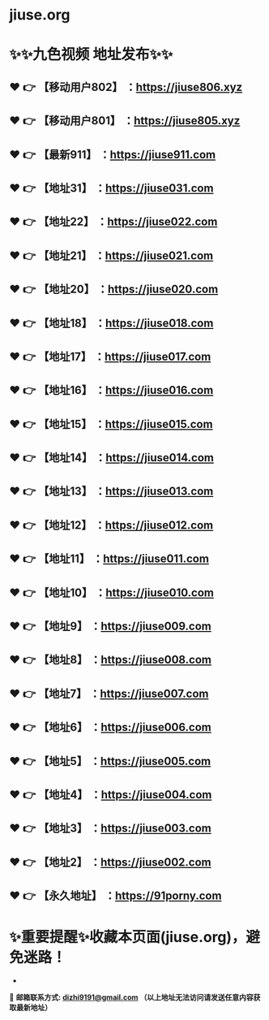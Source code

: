 # jiuse.org
:sparkles::sparkles:九色视频 地址发布:sparkles::sparkles:
==
:heart: :point_right: 【移动用户802】 ：https://jiuse806.xyz
------
:heart: :point_right: 【移动用户801】 ：https://jiuse805.xyz
------
:heart: :point_right: 【最新911】 ：https://jiuse911.com
------
:heart: :point_right: 【地址31】 ：https://jiuse031.com
------
:heart: :point_right: 【地址22】 ：https://jiuse022.com
------
:heart: :point_right: 【地址21】 ：https://jiuse021.com
------
:heart: :point_right: 【地址20】 ：https://jiuse020.com
------
:heart: :point_right: 【地址18】 ：https://jiuse018.com
------
:heart: :point_right: 【地址17】 ：https://jiuse017.com
------
:heart: :point_right: 【地址16】 ：https://jiuse016.com
------
:heart: :point_right: 【地址15】 ：https://jiuse015.com
------
:heart: :point_right: 【地址14】 ：https://jiuse014.com
------
:heart: :point_right: 【地址13】 ：https://jiuse013.com
------
:heart: :point_right: 【地址12】 ：https://jiuse012.com
------
:heart: :point_right: 【地址11】 ：https://jiuse011.com
------
:heart: :point_right: 【地址10】 ：https://jiuse010.com
------
:heart: :point_right: 【地址9】 ：https://jiuse009.com
------
:heart: :point_right: 【地址8】 ：https://jiuse008.com
------
:heart: :point_right: 【地址7】 ：https://jiuse007.com
------
:heart: :point_right: 【地址6】 ：https://jiuse006.com
------
:heart: :point_right: 【地址5】 ：https://jiuse005.com
------
:heart: :point_right: 【地址4】 ：https://jiuse004.com
------
:heart: :point_right: 【地址3】 ：https://jiuse003.com
------
:heart: :point_right: 【地址2】 ：https://jiuse002.com
------
:heart: :point_right: 【永久地址】 ：https://91porny.com
------
:sparkles:重要提醒:sparkles:收藏本页面(jiuse.org)，避免迷路！
==

-

:e-mail: __邮箱联系方式: dizhi9191@gmail.com （以上地址无法访问请发送任意内容获取最新地址）__